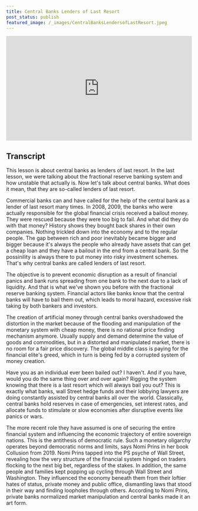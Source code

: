 ```yaml
---
title: Central Banks Lenders of Last Resort
post_status: publish
featured_image: /_images/CentralBanksLendersofLastResort.jpeg
---
```


<div style="padding:56.25% 0 0 0;position:relative;"><iframe src="https://player.vimeo.com/video/845535944?badge=0&amp;autopause=0&amp;player_id=0&amp;app_id=58479" frameborder="0" allow="autoplay; fullscreen; picture-in-picture" allowfullscreen style="position:absolute;top:0;left:0;width:100%;height:100%;" title="007 Central Banks as Lenders of Last Resort"></iframe></div>

<div style="margin-bottom:30px;"></div>

## Transcript

This lesson is about central banks as lenders of last resort. In the last lesson, we were talking about the fractional reserve banking system and how unstable that actually is. Now let's talk about central banks. What does it mean, that they are so-called lenders of last resort.

Commercial banks can and have called for the help of the central bank as a lender of last resort many times. In 2008, 2009, the banks who were actually responsible for the global financial crisis received a bailout money. They were rescued because they were too big to fail. And what did they do with that money? History shows they bought back shares in their own companies. Nothing trickled down into the economy and to the regular people. The gap between rich and poor inevitably became bigger and bigger because it's always the people who already have assets that can get a cheap loan and they have a bailout in the end from a central bank. So the possinility is always there to put money into risky investment schemes. That's why central banks are called lenders of last resort. 

The objective is to prevent economic disruption as a result of financial panics and bank runs spreading from one bank to the next due to a lack of liquidity. And that is what we've shown you before with the fractional reserve banking system. Financial actors like banks know that the central banks will have to bail them out, which leads to moral hazard, excessive risk taking by both bankers and investors. 

The creation of artificial money through central banks overshadowed the distortion in the market because of the flooding and manipulation of the monetary system with cheap money, there is no rational price finding mechanism anymore. Usually supply and demand determine the value of goods and commodities, but in a distorted and manipulated market, there is no room for a fair price discovery. The global middle class is paying for the financial elite's greed, which in turn is being fed by a corrupted system of money creation. 

Have you as an individual ever been bailed out? I haven't. And if you have, would you do the same thing over and over again? Rigging the system knowing that there is a last resort which will always bail you out? This is exactly what banks, wall Street hedge funds and their lobbying lawyers are doing constantly assisted by central banks all over the world. Classically, central banks hold reserves in case of emergencies, set interest rates, and allocate funds to stimulate or slow economies after disruptive events like panics or wars. 

The more recent role they have assumed is one of securing the entire financial system and influencing the economic trajectory of entire sovereign nations. This is the antithesis of democratic rule. Such a monetary oligarchy operates beyond democratic norms and limits, says Nomi Prins in her book Collusion from 2019. Nomi Prins tapped into the PS psyche of Wall Street, revealing how the very structure of the financial system hinged on traders flocking to the next big bet, regardless of the stakes. In addition, the same people and families kept popping up cycling through Wall Street and Washington. They influenced the economy beneath them from their loftier hates of status, private money and public office, dismantling laws that stood in their way and finding loopholes through others. According to Nomi Prins, private banks normalized market manipulation and central banks made it an art form.

